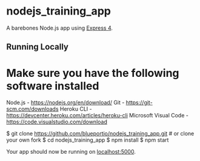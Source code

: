 # nodejs_training_app

A barebones Node.js app using [Express 4](http://expressjs.com/).

## Running Locally

# Make sure you have the following software installed

Node.js - https://nodejs.org/en/download/
Git - https://git-scm.com/downloads
Heroku CLI - https://devcenter.heroku.com/articles/heroku-cli
Microsoft Visual Code - https://code.visualstudio.com/download

$ git clone https://github.com/blueportio/nodejs_training_app.git # or clone your own fork
$ cd nodejs_training_app
$ npm install
$ npm start

Your app should now be running on [localhost:5000](http://localhost:5000/).
